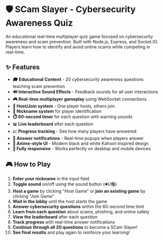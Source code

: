 # 🛡️ SCam Slayer - Cybersecurity Awareness Quiz

An educational real-time multiplayer quiz game focused on cybersecurity awareness and scam prevention. Built with Node.js, Express, and Socket.IO. Players learn how to identify and avoid online scams while competing in real-time.

## ✨ Features

-   **🎓 Educational Content** - 20 cybersecurity awareness questions teaching scam prevention
-   **🔊 Interactive Sound Effects** - Feedback sounds for all user interactions
-   **🎮 Real-time multiplayer gameplay** using WebSocket connections
-   **👥 Host/Join system** - One player hosts, others join
-   **📛 Nickname system** for player identification
-   **⏱️ 60-second timer** for each question with warning sounds
-   **📊 Live leaderboard** after each question
-   **📈 Progress tracking** - See how many players have answered
-   **🔔 Answer notifications** - Real-time popups when players answer
-   **🎨 Anime-style UI** - Modern black and white Kahoot-inspired design
-   **📱 Fully responsive** - Works perfectly on desktop and mobile devices

## 🎮 How to Play

1. **Enter your nickname** in the input field
2. **Toggle sound** on/off using the sound button (🔊/🔇)
3. **Host a game** by clicking "Host Game" or **join an existing game** by clicking "Join Game"
4. **Wait in the lobby** until the host starts the game
5. **Answer cybersecurity questions** within the 60-second time limit
6. **Learn from each question** about scams, phishing, and online safety
7. **View the leaderboard** after each question
8. **Track progress** with real-time answer notifications
9. **Continue through all 20 questions** to become a SCam Slayer!
10. **See final results** and play again to reinforce your learning!
